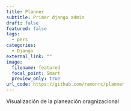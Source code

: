 ```yaml
---
title: Planner
subtitle: Primer django admin
draft: false
featured: false
tags:
  - pers
categories:
  - Django
external_link: ""
image:
  filename: featured
  focal_point: Smart
  preview_only: true
url_code: https://github.com/ramonrc/planner
---
```

Visualización de la planeación oragnizacional
